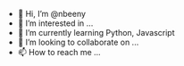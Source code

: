 - 👋 Hi, I’m @nbeeny
- 👀 I’m interested in ...
- 🌱 I’m currently learning Python, Javascript
- 💞️ I’m looking to collaborate on ...
- 📫 How to reach me ...

<!---
nbeeny/nbeeny is a ✨ special ✨ repository because its `README.md` (this file) appears on your GitHub profile.
You can click the Preview link to take a look at your changes.
--->
